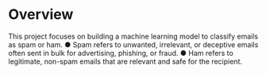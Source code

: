 # Overview
This project focuses on building a machine learning model to classify emails as spam or ham.
● Spam refers to unwanted, irrelevant, or deceptive emails often sent in bulk for advertising, phishing, or fraud.
● Ham refers to legitimate, non-spam emails that are relevant and safe for the recipient.

